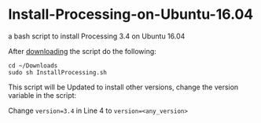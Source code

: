 # Install-Processing-on-Ubuntu-16.04
a bash script to install Processing 3.4 on Ubuntu 16.04

After [downloading](https://github.com/AtjonTV/Install-Processing-on-Ubuntu-16.04/releases/download/inst_p3_v3.4/InstallProcessing.sh) the script do the following:

`cd ~/Downloads`   
`sudo sh InstallProcessing.sh`

This script will be Updated to install other versions, change the version variable in the script:  

Change `version=3.4` in Line 4 to `version=<any_version>`
